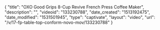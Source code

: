 {
    "title": "OXO Good Grips 8-Cup Revive French Press Coffee Maker",
    "description": "",
    "videoid": "133230788",
    "date_created": "1513192475",
    "date_modified": "1531501945",
    "type": "captivate",
    "layout": "video",
    "url": "\/v\/17-fp-table-top-conform-novo-mov\/133230788"
}